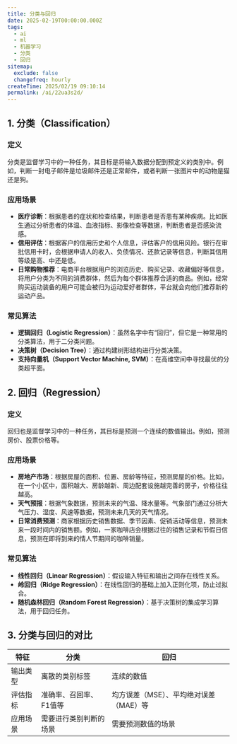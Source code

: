 ```yaml
---
title: 分类与回归
date: 2025-02-19T00:00:00.000Z
tags:
  - ai
  - ml
  - 机器学习
  - 分类
  - 回归
sitemap:
  exclude: false
  changefreq: hourly
createTime: 2025/02/19 09:10:14
permalink: /ai/22ua3s2d/
---
```


## 1. 分类（Classification）

### 定义
分类是监督学习中的一种任务，其目标是将输入数据分配到预定义的类别中。例如，判断一封电子邮件是垃圾邮件还是正常邮件，或者判断一张图片中的动物是猫还是狗。

### 应用场景
- **医疗诊断**：根据患者的症状和检查结果，判断患者是否患有某种疾病。比如医生通过分析患者的体温、血液指标、影像检查等数据，判断患者是否感染流感。
- **信用评估**：根据客户的信用历史和个人信息，评估客户的信用风险。银行在审批信用卡时，会根据申请人的收入、负债情况、还款记录等信息，判断其信用等级是高、中还是低。
- **日常购物推荐**：电商平台根据用户的浏览历史、购买记录、收藏偏好等信息，将用户分类为不同的消费群体，然后为每个群体推荐合适的商品。例如，经常购买运动装备的用户可能会被归为运动爱好者群体，平台就会向他们推荐新的运动产品。

### 常见算法
- **逻辑回归（Logistic Regression）**：虽然名字中有“回归”，但它是一种常用的分类算法，用于二分类问题。
- **决策树（Decision Tree）**：通过构建树形结构进行分类决策。
- **支持向量机（Support Vector Machine, SVM）**：在高维空间中寻找最优的分类超平面。

## 2. 回归（Regression）

### 定义
回归也是监督学习中的一种任务，其目标是预测一个连续的数值输出。例如，预测房价、股票价格等。

### 应用场景
- **房地产市场**：根据房屋的面积、位置、房龄等特征，预测房屋的价格。比如，在一个小区中，面积越大、房龄越新、周边配套设施越完善的房子，价格往往越高。
- **天气预报**：根据气象数据，预测未来的气温、降水量等。气象部门通过分析大气压力、湿度、风速等数据，预测未来几天的天气情况。
- **日常消费预测**：商家根据历史销售数据、季节因素、促销活动等信息，预测未来一段时间内的销售额。例如，一家咖啡店会根据过往的销售记录和节假日信息，预测在即将到来的情人节期间的咖啡销量。

### 常见算法
- **线性回归（Linear Regression）**：假设输入特征和输出之间存在线性关系。
- **岭回归（Ridge Regression）**：在线性回归的基础上加入正则化项，防止过拟合。
- **随机森林回归（Random Forest Regression）**：基于决策树的集成学习算法，用于回归任务。

## 3. 分类与回归的对比

| 特征 | 分类 | 回归 |
| ---- | ---- | ---- |
| 输出类型 | 离散的类别标签 | 连续的数值 |
| 评估指标 | 准确率、召回率、F1值等 | 均方误差（MSE）、平均绝对误差（MAE）等 |
| 应用场景 | 需要进行类别判断的场景 | 需要预测数值的场景 |

